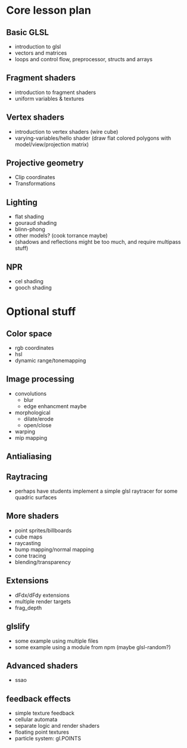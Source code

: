 # Core lesson plan

## Basic GLSL

* introduction to glsl
* vectors and matrices
* loops and control flow, preprocessor, structs and arrays

## Fragment shaders

* introduction to fragment shaders
* uniform variables & textures

## Vertex shaders

* introduction to vertex shaders (wire cube)
* varying-variables/hello shader (draw flat colored polygons with model/view/projection matrix)

## Projective geometry

* Clip coordinates
* Transformations

## Lighting

* flat shading
* gouraud shading
* blinn-phong
* other models?  (cook torrance maybe)
* (shadows and reflections might be too much, and require multipass stuff)

## NPR

* cel shading
* gooch shading

# Optional stuff

## Color space

* rgb coordinates
* hsl
* dynamic range/tonemapping

## Image processing

* convolutions
    + blur
    + edge enhancment maybe
* morphological
    + dilate/erode
    + open/close
* warping
* mip mapping

## Antialiasing

## Raytracing

* perhaps have students implement a simple glsl raytracer for some quadric surfaces

## More shaders

* point sprites/billboards
* cube maps
* raycasting
* bump mapping/normal mapping
* cone tracing
* blending/transparency

## Extensions

* dFdx/dFdy extensions
* multiple render targets
* frag_depth

## glslify

* some example using multiple files
* some example using a module from npm (maybe glsl-random?)

## Advanced shaders

* ssao

## feedback effects

* simple texture feedback
* cellular automata
* separate logic and render shaders
* floating point textures
* particle system: gl.POINTS